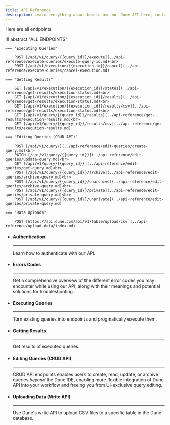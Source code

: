 ```yaml
---
title: API Reference
description: Learn everything about how to use our Dune API here, including common errors
---
```


Here are all endpoints: 

!!! abstract "ALL ENDPOINTS"

    === "Executing Queries"

        POST [/api/v1/query/{{query_id}}/execute](../api-reference/execute-queries/execute-query-id.md)<br>
        POST [/api/v1/execution/{{execution_id}}/cancel](../api-reference/execute-queries/cancel-execution.md)

    === "Getting Results"

        GET [/api/v1/execution/{{execution_id}}/status](../api-reference/get-results/execution-status.md)<br>
        GET [/api/v1/execution/{{execution_id}}/results](../api-reference/get-results/execution-status.md)<br>
        GET [/api/v1/execution/{{execution_id}}/results/csv](../api-reference/get-results/execution-status.md)<br>
        GET [/api/v1/query/{{query_id}}/results](../api-reference/get-results/execution-results.md)<br>
        GET [/api/v1/query/{{query_id}}/results/csv](../api-reference/get-results/execution-results.md)

    === "Editing Queries (CRUD API)"

        POST [/api/v1/query/](../api-reference/edit-queries/create-query.md)<br>
        PATCH [/api/v1/query/{{query_id}}](../api-reference/edit-queries/update-query.md)<br>
        GET [/api/v1/query/{{query_id}}](../api-reference/edit-queries/get-query.md)<br>
        POST [/api/v1/query/{{query_id}}/archive](../api-reference/edit-queries/archive-query.md)<br>
        POST [/api/v1/query/{{query_id}}/unarchive](../api-reference/edit-queries/archive-query.md)<br>
        POST [/api/v1/query/{{query_id}}/private](../api-reference/edit-queries/private-query.md)<br>
        POST [/api/v1/query/{{query_id}}/unprivate](../api-reference/edit-queries/private-query.md)

    === "Data Uploads"

        POST [https://api.dune.com/api/v1/table/upload/csv](../api-reference/upload-data/index.md)

<div class="grid cards" markdown>

-   #### Authentication

    ---

    Learn how to authenticate with our API.  

-   #### Errors Codes

    ---

    Get a comprehensive overview of the different error codes you may encounter while using our API, along with their meanings and potential solutions for troubleshooting.

-   #### Executing Queries

    ---

    Turn existing queries into endpoints and progmatically execute them.

-   #### Getting Results

    ---

    Get results of executed queries.

-   #### Editing Queries (CRUD API)

    ---

    CRUD API endpoints enables users to create, read, update, or archive queries *beyond* the Dune IDE, enabling more flexible integration of Dune API into your workflow and freeing you from UI-exclusive query editing.

-   #### Uploading Data (Write API)

    ---

    Use Dune's write API to upload CSV files to a specific table in the Dune database.
    
</div>
